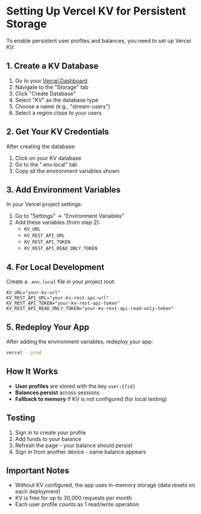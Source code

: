 # Setting Up Vercel KV for Persistent Storage

To enable persistent user profiles and balances, you need to set up Vercel KV:

## 1. Create a KV Database

1. Go to your [Vercel Dashboard](https://vercel.com/dashboard)
2. Navigate to the "Storage" tab
3. Click "Create Database"
4. Select "KV" as the database type
5. Choose a name (e.g., "stream-users")
6. Select a region close to your users

## 2. Get Your KV Credentials

After creating the database:
1. Click on your KV database
2. Go to the ".env.local" tab
3. Copy all the environment variables shown

## 3. Add Environment Variables

In your Vercel project settings:
1. Go to "Settings" → "Environment Variables"
2. Add these variables (from step 2):
   - `KV_URL`
   - `KV_REST_API_URL`
   - `KV_REST_API_TOKEN`
   - `KV_REST_API_READ_ONLY_TOKEN`

## 4. For Local Development

Create a `.env.local` file in your project root:
```env
KV_URL="your-kv-url"
KV_REST_API_URL="your-kv-rest-api-url"
KV_REST_API_TOKEN="your-kv-rest-api-token"
KV_REST_API_READ_ONLY_TOKEN="your-kv-rest-api-read-only-token"
```

## 5. Redeploy Your App

After adding the environment variables, redeploy your app:
```bash
vercel --prod
```

## How It Works

- **User profiles** are stored with the key `user:{fid}`
- **Balances persist** across sessions
- **Fallback to memory** if KV is not configured (for local testing)

## Testing

1. Sign in to create your profile
2. Add funds to your balance
3. Refresh the page - your balance should persist
4. Sign in from another device - same balance appears

## Important Notes

- Without KV configured, the app uses in-memory storage (data resets on each deployment)
- KV is free for up to 30,000 requests per month
- Each user profile counts as 1 read/write operation

